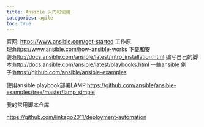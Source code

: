```yaml
---
title: Ansible 入门和使用
categories: agile
toc: true
---
```


官网: https://www.ansible.com/get-started
工作原理:https://www.ansible.com/how-ansible-works
下载和安装:http://docs.ansible.com/ansible/latest/intro_installation.html
编写自己的脚本:http://docs.ansible.com/ansible/latest/playbooks.html
一些ansible 例子:https://github.com/ansible/ansible-examples

使用ansible playbook部署LAMP
https://github.com/ansible/ansible-examples/tree/master/lamp_simple

我的常用脚本仓库

https://github.com/linksgo2011/deployment-automation
